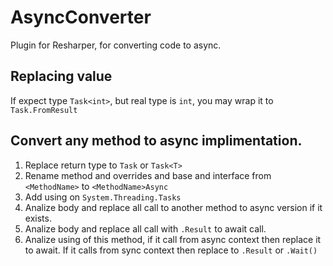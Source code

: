 # AsyncConverter
Plugin for Resharper, for converting code to async.

## Replacing value
If expect type `Task<int>`, but real type is `int`, you may wrap it to `Task.FromResult`

## Convert any method to async implimentation.
1. Replace return type to `Task` or `Task<T>`
2. Rename method and overrides and base and interface from `<MethodName>` to `<MethodName>Async`
3. Add using on `System.Threading.Tasks`
4. Analize body and replace all call to another method to async version if it exists.
5. Analize body and replace all call with `.Result` to await call.
6. Analize using of this method, if it call from async context then replace it to await. If it calls from sync context then replace to `.Result` or `.Wait()`
